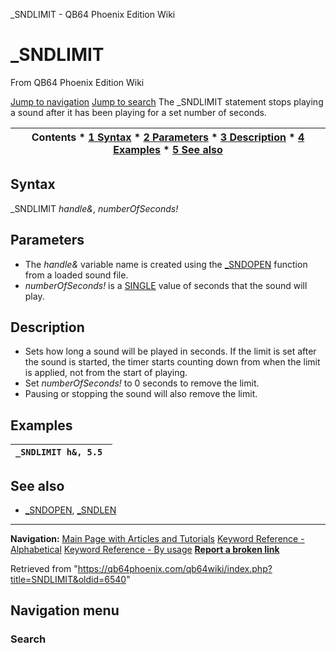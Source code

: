 


\_SNDLIMIT - QB64 Phoenix Edition Wiki








# \_SNDLIMIT



From QB64 Phoenix Edition Wiki



[Jump to navigation](#mw-head)
[Jump to search](#searchInput)
The \_SNDLIMIT statement stops playing a sound after it has been playing for a set number of seconds.


  






| Contents * [1 Syntax](#Syntax) * [2 Parameters](#Parameters) * [3 Description](#Description) * [4 Examples](#Examples) * [5 See also](#See_also) |
| --- |


## Syntax


\_SNDLIMIT *handle&*, *numberOfSeconds!*
  




## Parameters


* The *handle&* variable name is created using the [\_SNDOPEN](/qb64wiki/index.php/SNDOPEN "SNDOPEN") function from a loaded sound file.
* *numberOfSeconds!* is a [SINGLE](/qb64wiki/index.php/SINGLE "SINGLE") value of seconds that the sound will play.


  




## Description


* Sets how long a sound will be played in seconds. If the limit is set after the sound is started, the timer starts counting down from when the limit is applied, not from the start of playing.
* Set *numberOfSeconds!* to 0 seconds to remove the limit.
* Pausing or stopping the sound will also remove the limit.


  




## Examples




| ``` _SNDLIMIT h&, 5.5  ``` |
| --- |


  




## See also


* [\_SNDOPEN](/qb64wiki/index.php/SNDOPEN "SNDOPEN"), [\_SNDLEN](/qb64wiki/index.php/SNDLEN "SNDLEN")


  






---


**Navigation:**
[Main Page with Articles and Tutorials](/qb64wiki/index.php/Main_Page "Main Page")
[Keyword Reference - Alphabetical](/qb64wiki/index.php/Keyword_Reference_-_Alphabetical "Keyword Reference - Alphabetical")
[Keyword Reference - By usage](/qb64wiki/index.php/Keyword_Reference_-_By_usage "Keyword Reference - By usage")
**[Report a broken link](https://qb64phoenix.com/forum/showthread.php?tid=2800)**  





Retrieved from "<https://qb64phoenix.com/qb64wiki/index.php?title=SNDLIMIT&oldid=6540>"




## Navigation menu








### Search





















